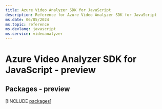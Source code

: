 ```yaml
---
title: Azure Video Analyzer SDK for JavaScript
description: Reference for Azure Video Analyzer SDK for JavaScript
ms.date: 06/05/2024
ms.topic: reference
ms.devlang: javascript
ms.service: videoanalyzer
---
```

# Azure Video Analyzer SDK for JavaScript - preview
## Packages - preview
[!INCLUDE [packages](video-analyzer-index.md)]